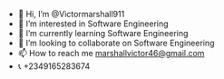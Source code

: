 - 👋 Hi, I’m @Victormarshall911
- 👀 I’m interested in Software Engineering
- 🌱 I’m currently learning Software Engineering
- 💞️ I’m looking to collaborate on Software Engineering
- 📫 How to reach me marshallvictor46@gmail.com
- 📞 +2349165283674

<!---
Victormarshall911/Victormarshall911 is a ✨ special ✨ repository because its `README.md` (this file) appears on your GitHub profile.
You can click the Preview link to take a look at your changes.
--->
